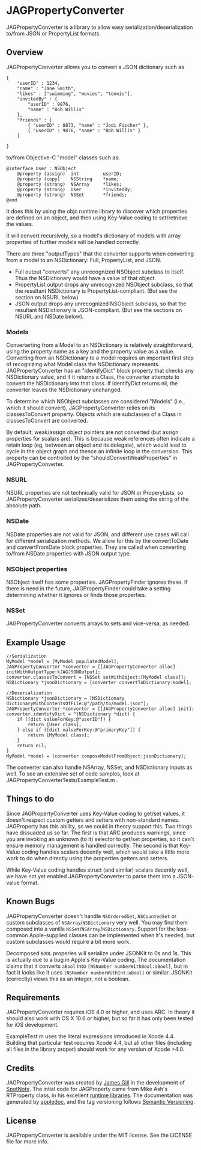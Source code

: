 # JAGPropertyConverter

JAGPropertyConverter is a library to allow easy serialization/deserialization to/from JSON or PropertyList formats.  

## Overview

JAGPropertyConverter allows you to convert a JSON dictionary such as

    { 
        "userID" : 1234,
        "name" : "Jane Smith",
        "likes" : ["swimming", "movies", "tennis"],
        "invitedBy" : { 
            "userID" : 9876,
            "name" : "Bob Willis"
        },
        "friends" : [
            { "userID" : 8873, "name" : "Jodi Fischer" },
            { "userID" : 9876, "name" : "Bob Willis" }
        ]

    }

to/from Objective-C "model" classes such as:

    @interface User : NSObject
        @property (assign)  int         userID;
        @property (copy)    NSString    *name;
        @property (strong)  NSArray     *likes;
        @property (strong)  User        *invitedBy;
        @property (strong)  NSSet       *friends;
    @end

It does this by using the objc runtime library to discover which properties are defined on an object, and then using Key-Value coding to set/retrieve the values.

It will convert recursively, so a model's dictionary of models with array properties of further models will be handled correctly.

There are three "outputTypes" that the converter supports when converting from a model to an NSDictionary: Full, PropertyList, and JSON.

* Full output "converts" any unrecognized NSObject subclass to itself.  Thus the NSDictionary would have a value of that object.
* PropertyList output drops any unrecognized NSObject subclass, so that the resultant NSDictionary is PropertyList-compliant. (But see the section on NSURL below)
* JSON output drops any unrecognized NSObject subclass, so that the resultant NSDictionary is JSON-compliant.  (But see the sections on NSURL and NSDate below).

### Models

Converterting from a Model to an NSDictionary is relatively straightforward, using the property name as a key and the property value as a value.  Converting from an NSDictionary to a model requires an important first step of recognizing what Model class the NSDictionary represents.  JAGPropertyConverter has an "identifyDict" block property that checks any NSDictionary value, and if it returns a Class, the converter attempts to convert the NSDictionary into that class.  If identifyDict returns nil, the converter leaves the NSDictionary unchanged.

To determine which NSObject subclasses are considered "Models" (i.e., which it should convert), JAGPropertyConverter relies on its classesToConvert property.  Objects which are subclasses of a Class in classesToConvert are converted.

By default, weak/assign object pointers are not converted (but assign properties for scalars are).  This is because weak references often indicate a retain loop (eg, between an object and its delegate), which would lead to cycle in the object graph and thence an infinite loop in the conversion.  This property can be controlled by the "shouldConvertWeakProperties" in JAGPropertyConverter.
 
### NSURL

NSURL properties are not technically valid for JSON or ProperyLists, so JAGPropertyConverter serializes/deserializes them using the string of the absolute path.

### NSDate

NSDate properties are not valid for JSON, and different use cases will call for different serialization methods.  We allow for this by the convertToDate and convertFromDate block properties.  They are called when converting to/from NSDate properties with JSON output type.

### NSObject properties

NSObject itself has some properties.  JAGPropertyFinder ignores these.  If there is need in the future, JAGPropertyFinder could take a setting determining whether it ignores or finds those properties.

### NSSet

JAGPropertyConverter converts arrays to sets and vice-versa, as needed.

## Example Usage

    //Serialization
    MyModel *model = [MyModel populatedModel];
    JAGPropertyConverter *converter = [[JAGPropertyConverter alloc] initWithOutputType:kJAGJSONOutput];
    converter.classesToConvert = [NSSet setWithObject:[MyModel class]];
    NSDictionary *jsonDictionary = [converter convertToDictionary:model];

    //Deserialization
    NSDictionary *jsonDictionary = [NSDictionary dictionaryWithContentsOfFile:@"/path/to/model.json"];
    JAGPropertyConverter *converter = [[JAGPropertyConverter alloc] init];
    converter.identifyDict = ^(NSDictionary *dict) {
        if ([dict valueForKey:@"userID"]) {
            return [User class];
        } else if ([dict valueForKey:@"primaryKey"]) {
            return [MyModel class];
        }
        return nil;    
    }
    MyModel *model = [converter composeModelFromObject:jsonDictionary];
    
The converter can also handle NSArray, NSSet, and NSDictionary inputs as well.  To see an extensive set of code samples, look at JAGPropertyConverterTests/ExampleTest.m .

## Things to do

Since JAGPropertyConverter uses Key-Value coding to get/set values, it doesn't respect custom getters and setters with non-standard names.  JAGProperty has this ability, so we could in theory support this.  Two things have dissuaded us so far.  The first is that ARC produces warnings, since you are invoking an unknown (to it) selector to get/set properties, so it can't ensure memory management is handled correctly.  The second is that Key-Value coding handles scalars decently well, which would take a little more work to do when directly using the properties getters and setters.

While Key-Value coding handles struct (and similar) scalars decently well, we have not yet enabled JAGPropertyConverter to parse them into a JSON-value format.

## Known Bugs

JAGPropertyConverter doesn't handle `NSOrderedSet`, `NSCountedSet` or custom subclasses of `NSArray`/`NSDictionary` very well.  You may find them composed into a vanilla `NSSet`/`NSArray`/`NSDictionary`.  Support for the less-common Apple-supplied classes can be implemented when it's needed, but custom subclasses would require a bit more work.

Decomposed `BOOL` properies will serialize under JSONKit to 0s and 1s.  This is actually due to a bug in Apple's Key-Value coding.  The documentation claims that it converts `aBool` into `[NSNumber numberWithBool:aBool]`, but in fact it looks like it uses `[NSNumber numberWithInt:aBool]` or similar.  JSONKit (correctly) views this as an integer, not a boolean.

## Requirements

JAGPropertyConverter requires iOS 4.0 or higher, and uses ARC.  In theory it should also work with OS X 10.6 or higher, but so far it has only been tested for iOS development.

ExampleTest.m uses the literal expressions introduced in Xcode 4.4.  Building that particular test requires Xcode 4.4, but all other files (including all files in the library proper) should work for any version of Xcode >4.0.

## Credits

JAGPropertyConverter was created by [James Gill](https://github.com/jagill/) in the development of [SpotNote](http://www.spotnote.com).  The intial code for JAGProperty came from Mike Ash's RTProperty class, in his excellent [runtime libraries](http://github.com/mikeash/MAObjCRuntime).  The documentation was generated by [appledoc](http://gentlebytes.com/appledoc/), and the tag versioning follows [Semantic Versioning](http://semver.org/).

## License

JAGPropertyConverter is available under the MIT license. See the LICENSE file for more info.


